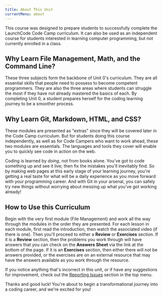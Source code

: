 ```yaml
---
title: About This Unit
currentMenu: about
---
```


This course was designed to prepare students to successfully complete the LaunchCode Code Camp curriculum. It can also be used as an independent course for students interested in learning computer programming, but not currently enrolled in a class.  

## Why Learn File Management, Math, and the Command Line?  

These three subjects form the backbone of Unit 0's curriculum. They are all essential skills that people need to possess to become competent programmers. They are also the three areas where students can struggle the most if they have not already mastered the basics of each. By completing Unit 0, a student prepares herself for the coding learning journey to be a smoother process.  

## Why Learn Git, Markdown, HTML, and CSS?  

These modules are presented as "extras" since they will be covered later in the Code Camp curriculum. But for students doing this course independently, as well as for Code Campers who want to work ahead, these two modules are essentials. The languages and tools they cover will enable you to quickly see code in action on the web.  

Coding is learned by *doing*, not from books alone. You've got to code something up and see it live; then fix the mistakes you'll inevitably find. So by making web pages at this early stage of your learning journey, you're getting a real taste for what will be a daily experience as you move forward with your programming career. And with Git in your arsenal, you can safely try new things without worrying about messing up what you've got working already!  

## How to Use this Curriculum  

Begin with the very first module (File Management) and work all the way through the modules in the order they are presented. For each lesson in each module, first read the introduction, then watch the associated video (if there is one). Then you'll proceed to either a **Review** or **Exercises** section. If it is a **Review** section, then the problems you work through will have answers that you can check on the **Answers Sheet** via the link at the bottom of the page. If it is an **Exercises** section, then either there will not be answers provided, or the exercises are on an external resource that may have the answers available as you work through the resource.  

If you notice anything that's incorrect in this unit, or if have any suggestions for improvement, check out the [Reporting Issues](../issues/) section in the top menu.  

Thanks and good luck! You're about to begin a transformational journey into a coding career, and we're excited for you!